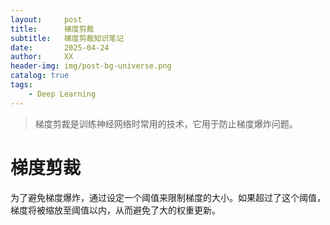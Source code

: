 ```yaml
---
layout:     post
title:      梯度剪裁
subtitle:   梯度剪裁知识笔记
date:       2025-04-24
author:     XX
header-img: img/post-bg-universe.png
catalog: true
tags:
    - Deep Learning
---
```


>梯度剪裁是训练神经网络时常用的技术，它用于防止梯度爆炸问题。

# 梯度剪裁
为了避免梯度爆炸，通过设定一个阈值来限制梯度的大小。如果超过了这个阈值，梯度将被缩放至阈值以内，从而避免了大的权重更新。
